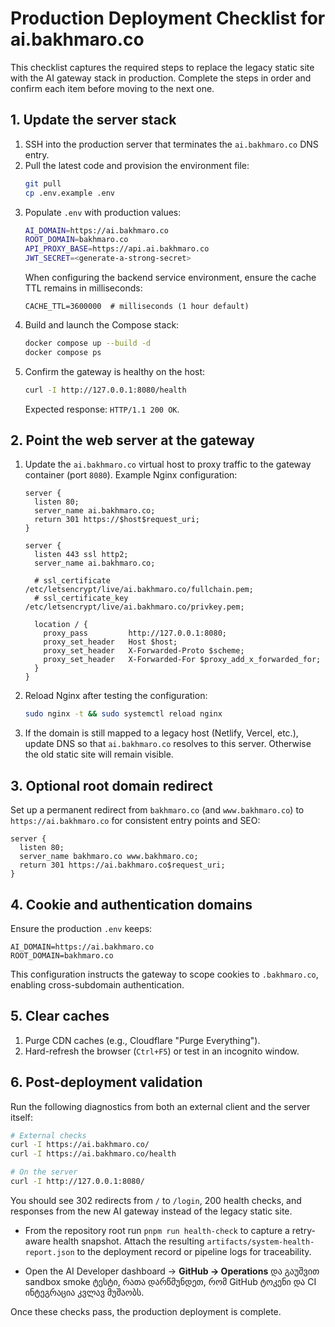 # Production Deployment Checklist for ai.bakhmaro.co

This checklist captures the required steps to replace the legacy static site with the AI gateway stack in production. Complete the steps in order and confirm each item before moving to the next one.

## 1. Update the server stack
1. SSH into the production server that terminates the `ai.bakhmaro.co` DNS entry.
2. Pull the latest code and provision the environment file:
   ```bash
   git pull
   cp .env.example .env
   ```
3. Populate `.env` with production values:
   ```bash
   AI_DOMAIN=https://ai.bakhmaro.co
   ROOT_DOMAIN=bakhmaro.co
   API_PROXY_BASE=https://api.ai.bakhmaro.co
   JWT_SECRET=<generate-a-strong-secret>
   ```
   When configuring the backend service environment, ensure the cache TTL remains in milliseconds:
   ```env
   CACHE_TTL=3600000  # milliseconds (1 hour default)
   ```
4. Build and launch the Compose stack:
   ```bash
   docker compose up --build -d
   docker compose ps
   ```
5. Confirm the gateway is healthy on the host:
   ```bash
   curl -I http://127.0.0.1:8080/health
   ```
   Expected response: `HTTP/1.1 200 OK`.

## 2. Point the web server at the gateway
1. Update the `ai.bakhmaro.co` virtual host to proxy traffic to the gateway container (port `8080`). Example Nginx configuration:
   ```nginx
   server {
     listen 80;
     server_name ai.bakhmaro.co;
     return 301 https://$host$request_uri;
   }

   server {
     listen 443 ssl http2;
     server_name ai.bakhmaro.co;

     # ssl_certificate /etc/letsencrypt/live/ai.bakhmaro.co/fullchain.pem;
     # ssl_certificate_key /etc/letsencrypt/live/ai.bakhmaro.co/privkey.pem;

     location / {
       proxy_pass         http://127.0.0.1:8080;
       proxy_set_header   Host $host;
       proxy_set_header   X-Forwarded-Proto $scheme;
       proxy_set_header   X-Forwarded-For $proxy_add_x_forwarded_for;
     }
   }
   ```
2. Reload Nginx after testing the configuration:
   ```bash
   sudo nginx -t && sudo systemctl reload nginx
   ```
3. If the domain is still mapped to a legacy host (Netlify, Vercel, etc.), update DNS so that `ai.bakhmaro.co` resolves to this server. Otherwise the old static site will remain visible.

## 3. Optional root domain redirect
Set up a permanent redirect from `bakhmaro.co` (and `www.bakhmaro.co`) to `https://ai.bakhmaro.co` for consistent entry points and SEO:
```nginx
server {
  listen 80;
  server_name bakhmaro.co www.bakhmaro.co;
  return 301 https://ai.bakhmaro.co$request_uri;
}
```

## 4. Cookie and authentication domains
Ensure the production `.env` keeps:
```env
AI_DOMAIN=https://ai.bakhmaro.co
ROOT_DOMAIN=bakhmaro.co
```
This configuration instructs the gateway to scope cookies to `.bakhmaro.co`, enabling cross-subdomain authentication.

## 5. Clear caches
1. Purge CDN caches (e.g., Cloudflare "Purge Everything").
2. Hard-refresh the browser (`Ctrl+F5`) or test in an incognito window.

## 6. Post-deployment validation
Run the following diagnostics from both an external client and the server itself:
```bash
# External checks
curl -I https://ai.bakhmaro.co/
curl -I https://ai.bakhmaro.co/health

# On the server
curl -I http://127.0.0.1:8080/
```
You should see 302 redirects from `/` to `/login`, 200 health checks, and responses from the new AI gateway instead of the legacy static site.

- From the repository root run `pnpm run health-check` to capture a retry-aware health snapshot. Attach the resulting
  `artifacts/system-health-report.json` to the deployment record or pipeline logs for traceability.

- Open the AI Developer dashboard → **GitHub → Operations** და გაუშვით sandbox smoke ტესტი, რათა დარწმუნდეთ, რომ GitHub ტოკენი და CI ინტეგრაცია კვლავ მუშაობს.

Once these checks pass, the production deployment is complete.
